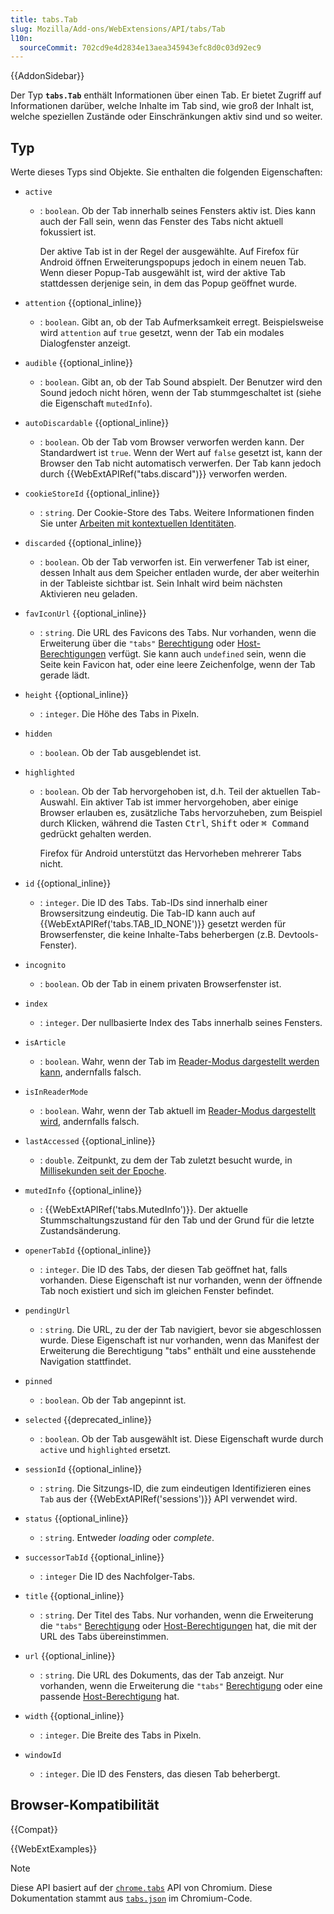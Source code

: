 ```yaml
---
title: tabs.Tab
slug: Mozilla/Add-ons/WebExtensions/API/tabs/Tab
l10n:
  sourceCommit: 702cd9e4d2834e13aea345943efc8d0c03d92ec9
---
```


{{AddonSidebar}}

Der Typ **`tabs.Tab`** enthält Informationen über einen Tab. Er bietet Zugriff auf Informationen darüber, welche Inhalte im Tab sind, wie groß der Inhalt ist, welche speziellen Zustände oder Einschränkungen aktiv sind und so weiter.

## Typ

Werte dieses Typs sind Objekte. Sie enthalten die folgenden Eigenschaften:

- `active`

  - : `boolean`. Ob der Tab innerhalb seines Fensters aktiv ist. Dies kann auch der Fall sein, wenn das Fenster des Tabs nicht aktuell fokussiert ist.

    Der aktive Tab ist in der Regel der ausgewählte. Auf Firefox für Android öffnen Erweiterungspopups jedoch in einem neuen Tab. Wenn dieser Popup-Tab ausgewählt ist, wird der aktive Tab stattdessen derjenige sein, in dem das Popup geöffnet wurde.

- `attention` {{optional_inline}}
  - : `boolean`. Gibt an, ob der Tab Aufmerksamkeit erregt. Beispielsweise wird `attention` auf `true` gesetzt, wenn der Tab ein modales Dialogfenster anzeigt.
- `audible` {{optional_inline}}
  - : `boolean`. Gibt an, ob der Tab Sound abspielt. Der Benutzer wird den Sound jedoch nicht hören, wenn der Tab stummgeschaltet ist (siehe die Eigenschaft `mutedInfo`).
- `autoDiscardable` {{optional_inline}}
  - : `boolean`. Ob der Tab vom Browser verworfen werden kann. Der Standardwert ist `true`. Wenn der Wert auf `false` gesetzt ist, kann der Browser den Tab nicht automatisch verwerfen. Der Tab kann jedoch durch {{WebExtAPIRef("tabs.discard")}} verworfen werden.
- `cookieStoreId` {{optional_inline}}
  - : `string`. Der Cookie-Store des Tabs. Weitere Informationen finden Sie unter [Arbeiten mit kontextuellen Identitäten](/de/docs/Mozilla/Add-ons/WebExtensions/Work_with_contextual_identities).
- `discarded` {{optional_inline}}
  - : `boolean`. Ob der Tab verworfen ist. Ein verwerfener Tab ist einer, dessen Inhalt aus dem Speicher entladen wurde, der aber weiterhin in der Tableiste sichtbar ist. Sein Inhalt wird beim nächsten Aktivieren neu geladen.
- `favIconUrl` {{optional_inline}}
  - : `string`. Die URL des Favicons des Tabs. Nur vorhanden, wenn die Erweiterung über die `"tabs"` [Berechtigung](/de/docs/Mozilla/Add-ons/WebExtensions/manifest.json/permissions) oder [Host-Berechtigungen](/de/docs/Mozilla/Add-ons/WebExtensions/manifest.json/permissions#host_permissions) verfügt. Sie kann auch `undefined` sein, wenn die Seite kein Favicon hat, oder eine leere Zeichenfolge, wenn der Tab gerade lädt.
- `height` {{optional_inline}}
  - : `integer`. Die Höhe des Tabs in Pixeln.
- `hidden`
  - : `boolean`. Ob der Tab ausgeblendet ist.
- `highlighted`

  - : `boolean`. Ob der Tab hervorgehoben ist, d.h. Teil der aktuellen Tab-Auswahl. Ein aktiver Tab ist immer hervorgehoben, aber einige Browser erlauben es, zusätzliche Tabs hervorzuheben, zum Beispiel durch Klicken, während die Tasten <kbd>Ctrl</kbd>, <kbd>Shift</kbd> oder <kbd>⌘ Command</kbd> gedrückt gehalten werden.

    Firefox für Android unterstützt das Hervorheben mehrerer Tabs nicht.

- `id` {{optional_inline}}
  - : `integer`. Die ID des Tabs. Tab-IDs sind innerhalb einer Browsersitzung eindeutig. Die Tab-ID kann auch auf {{WebExtAPIRef('tabs.TAB_ID_NONE')}} gesetzt werden für Browserfenster, die keine Inhalte-Tabs beherbergen (z.B. Devtools-Fenster).
- `incognito`
  - : `boolean`. Ob der Tab in einem privaten Browserfenster ist.
- `index`
  - : `integer`. Der nullbasierte Index des Tabs innerhalb seines Fensters.
- `isArticle`
  - : `boolean`. Wahr, wenn der Tab im [Reader-Modus dargestellt werden kann](/de/docs/Mozilla/Add-ons/WebExtensions/API/tabs/toggleReaderMode), andernfalls falsch.
- `isInReaderMode`
  - : `boolean`. Wahr, wenn der Tab aktuell im [Reader-Modus dargestellt wird](/de/docs/Mozilla/Add-ons/WebExtensions/API/tabs/toggleReaderMode), andernfalls falsch.
- `lastAccessed` {{optional_inline}}
  - : `double`. Zeitpunkt, zu dem der Tab zuletzt besucht wurde, in [Millisekunden seit der Epoche](https://en.wikipedia.org/wiki/Unix_time).
- `mutedInfo` {{optional_inline}}
  - : {{WebExtAPIRef('tabs.MutedInfo')}}. Der aktuelle Stummschaltungszustand für den Tab und der Grund für die letzte Zustandsänderung.
- `openerTabId` {{optional_inline}}
  - : `integer`. Die ID des Tabs, der diesen Tab geöffnet hat, falls vorhanden. Diese Eigenschaft ist nur vorhanden, wenn der öffnende Tab noch existiert und sich im gleichen Fenster befindet.
- `pendingUrl`
  - : `string`. Die URL, zu der der Tab navigiert, bevor sie abgeschlossen wurde. Diese Eigenschaft ist nur vorhanden, wenn das Manifest der Erweiterung die Berechtigung "tabs" enthält und eine ausstehende Navigation stattfindet.
- `pinned`
  - : `boolean`. Ob der Tab angepinnt ist.
- `selected` {{deprecated_inline}}
  - : `boolean`. Ob der Tab ausgewählt ist. Diese Eigenschaft wurde durch `active` und `highlighted` ersetzt.
- `sessionId` {{optional_inline}}
  - : `string`. Die Sitzungs-ID, die zum eindeutigen Identifizieren eines `Tab` aus der {{WebExtAPIRef('sessions')}} API verwendet wird.
- `status` {{optional_inline}}
  - : `string`. Entweder _loading_ oder _complete_.
- `successorTabId` {{optional_inline}}
  - : `integer` Die ID des Nachfolger-Tabs.
- `title` {{optional_inline}}
  - : `string`. Der Titel des Tabs. Nur vorhanden, wenn die Erweiterung die `"tabs"` [Berechtigung](/de/docs/Mozilla/Add-ons/WebExtensions/manifest.json/permissions) oder [Host-Berechtigungen](/de/docs/Mozilla/Add-ons/WebExtensions/manifest.json/permissions#host_permissions) hat, die mit der URL des Tabs übereinstimmen.
- `url` {{optional_inline}}
  - : `string`. Die URL des Dokuments, das der Tab anzeigt. Nur vorhanden, wenn die Erweiterung die `"tabs"` [Berechtigung](/de/docs/Mozilla/Add-ons/WebExtensions/manifest.json/permissions) oder eine passende [Host-Berechtigung](/de/docs/Mozilla/Add-ons/WebExtensions/manifest.json/permissions#host_permissions) hat.
- `width` {{optional_inline}}
  - : `integer`. Die Breite des Tabs in Pixeln.
- `windowId`
  - : `integer`. Die ID des Fensters, das diesen Tab beherbergt.

## Browser-Kompatibilität

{{Compat}}

{{WebExtExamples}}

> [!NOTE]
> Diese API basiert auf der [`chrome.tabs`](https://developer.chrome.com/docs/extensions/reference/api/tabs#type-Tab) API von Chromium. Diese Dokumentation stammt aus [`tabs.json`](https://chromium.googlesource.com/chromium/src/+/master/chrome/common/extensions/api/tabs.json) im Chromium-Code.
